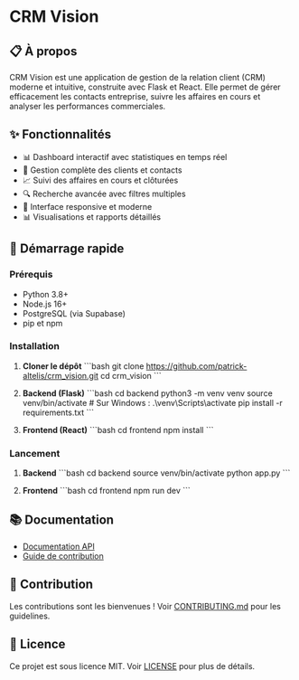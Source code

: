 # CRM Vision

## 📋 À propos
CRM Vision est une application de gestion de la relation client (CRM) moderne et intuitive, construite avec Flask et React. Elle permet de gérer efficacement les contacts entreprise, suivre les affaires en cours et analyser les performances commerciales.

## ✨ Fonctionnalités

- 📊 Dashboard interactif avec statistiques en temps réel
- 👥 Gestion complète des clients et contacts
- 📈 Suivi des affaires en cours et clôturées
- 🔍 Recherche avancée avec filtres multiples
- 📱 Interface responsive et moderne
- 📊 Visualisations et rapports détaillés

## 🚀 Démarrage rapide

### Prérequis

- Python 3.8+
- Node.js 16+
- PostgreSQL (via Supabase)
- pip et npm

### Installation

1. **Cloner le dépôt**
\`\`\`bash
git clone https://github.com/patrick-altelis/crm_vision.git
cd crm_vision
\`\`\`

2. **Backend (Flask)**
\`\`\`bash
cd backend
python3 -m venv venv
source venv/bin/activate  # Sur Windows : .\venv\Scripts\activate
pip install -r requirements.txt
\`\`\`

3. **Frontend (React)**
\`\`\`bash
cd frontend
npm install
\`\`\`

### Lancement

1. **Backend**
\`\`\`bash
cd backend
source venv/bin/activate
python app.py
\`\`\`

2. **Frontend**
\`\`\`bash
cd frontend
npm run dev
\`\`\`

## 📚 Documentation

- [Documentation API](./docs/API.md)
- [Guide de contribution](./docs/CONTRIBUTING.md)

## 🤝 Contribution

Les contributions sont les bienvenues ! Voir [CONTRIBUTING.md](./docs/CONTRIBUTING.md) pour les guidelines.

## 📄 Licence

Ce projet est sous licence MIT. Voir [LICENSE](LICENSE) pour plus de détails.
